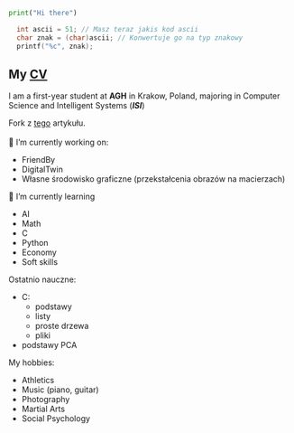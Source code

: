 ```python
print("Hi there")
```
```c
  int ascii = 51; // Masz teraz jakis kod ascii
  char znak = (char)ascii; // Konwertuje go na typ znakowy
  printf("%c", znak);
```
    
## My [CV](https://mateoswiatek.github.io) <br />
I am a first-year student at **AGH** in Krakow, Poland, majoring in Computer Science and Intelligent Systems (***ISI***) 

Fork z [tego](https://paperswithcode.com/paper/nerf-art-text-driven-neural-radiance-fields) artykułu. <br /><br />
🔭 I’m currently working on:
-  FriendBy
-  DigitalTwin
-  Własne środowisko graficzne (przekstałcenia obrazów na macierzach)

🌱 I’m currently learning
- AI
- Math
- C
- Python
- Economy
- Soft skills

Ostatnio nauczne:
- C:
   -  podstawy
   -  listy
   -  proste drzewa
   -  pliki
- podstawy PCA

My hobbies:
- Athletics
- Music (piano, guitar)
- Photography
- Martial Arts
- Social Psychology
